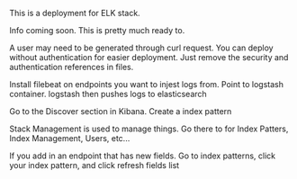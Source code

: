 This is a deployment for ELK stack.


Info coming soon. This is pretty much ready to.

A user may need to be generated through curl request.
You can deploy without authentication for easier deployment. Just remove the security and authentication references in files. 

Install filebeat on endpoints you want to injest logs from.
Point to logstash container. 
logstash then pushes logs to elasticsearch

Go to the Discover section in Kibana.
Create a index pattern

Stack Management is used to manage things. Go there to for Index Patters, Index Management, Users, etc...

If you add in an endpoint that has new fields. Go to index patterns, click your index pattern, and click refresh fields list
